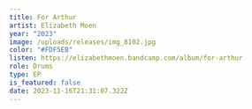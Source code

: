 ```yaml
---
title: For Arthur
artist: Elizabeth Moen
year: "2023"
image: /uploads/releases/img_8102.jpg
color: "#FDF5EB"
listen: https://elizabethmoen.bandcamp.com/album/for-arthur
role: Drums
type: EP
is_featured: false
date: 2023-11-16T21:31:07.322Z
---
```

